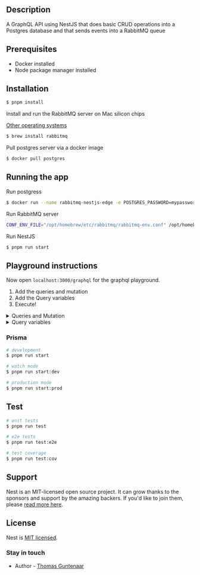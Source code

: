 ## Description


A GraphQL API using NestJS that does basic CRUD operations into a Postgres database and that sends events into a RabbitMQ queue

## Prerequisites

- Docker installed
- Node package manager installed

## Installation

```bash
$ pnpm install
```

Install and run the RabbitMQ server on Mac silicon chips 

[Other operating systems](https://www.rabbitmq.com/docs/platforms)

```bash
$ brew install rabbitmq
```

Pull postgres server via a docker image
```bash
$ docker pull postgres
```

## Running the app

Run postgress
```bash
$ docker run --name rabbitmq-nestjs-edge -e POSTGRES_PASSWORD=mypassword -p 5432:5432 -d postgres
```

Run RabbitMQ server

``` bash
CONF_ENV_FILE="/opt/homebrew/etc/rabbitmq/rabbitmq-env.conf" /opt/homebrew/opt/rabbitmq/sbin/rabbitmq-server
```

Run NestJS
```bash
$ pnpm run start
```


## Playground instructions

Now open `localhost:3000/graphql` for the graphql playground.

1. Add the queries and mutation
2. Add the Query variables
3. Execute!
<details>
<summary>
Queries and Mutation
</summary>

```graphql
mutation createEdge($createEdgeInput: CreateEdgeInput!) {
 	createEdge(createEdgeInput: $createEdgeInput) {
    node1_alias
    node2_alias
    id
    created_at
    updated_at
  }
}

query getEdges {
  getEdges {
    id
    node1_alias
    node2_alias
    created_at
    updated_at
    edge_peers
	}
}

query getEdge($getEdgeInput: GetEdgeInput!) {
  getEdge(getEdgeInput: $getEdgeInput) {
    id
    node1_alias
    node2_alias
    created_at
    updated_at
    edge_peers
	}
}


```
</details>


<details>
<summary>
Query variables
</summary>

```json
{
	"createEdgeInput":  {
     "node1_alias": "13",
     "node2_alias": "12"
  },
  "getEdgeInput": {
  	 "id": "e5751d1-1229-4303-9160-daafda770b4a"
  }
}
```
</details>

### Prisma

```bash
# development
$ pnpm run start

# watch mode
$ pnpm run start:dev

# production mode
$ pnpm run start:prod
```

## Test

```bash
# unit tests
$ pnpm run test

# e2e tests
$ pnpm run test:e2e

# test coverage
$ pnpm run test:cov
```

## Support

Nest is an MIT-licensed open source project. It can grow thanks to the sponsors and support by the amazing backers. If you'd like to join them, please [read more here](https://docs.nestjs.com/support).

## License

Nest is [MIT licensed](LICENSE).

### Stay in touch

- Author - [Thomas Guntenaar](https://thomasguntenaar.com)
